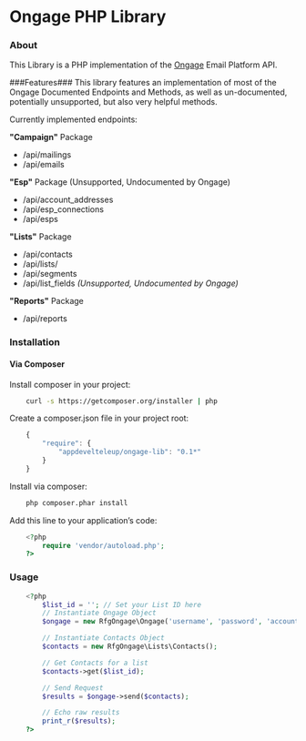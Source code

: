 Ongage PHP Library
======================

### About ###
This Library is a PHP implementation of the [Ongage](http://www.ongage.com) Email Platform API.

###Features###
This library features an implementation of most of the Ongage Documented Endpoints and Methods, as well as un-documented, potentially unsupported, but also very helpful methods.

Currently implemented endpoints:

**"Campaign"** Package
* /api/mailings
* /api/emails

**"Esp"** Package (Unsupported, Undocumented by Ongage)
* /api/account_addresses
* /api/esp_connections
* /api/esps

**"Lists"** Package
* /api/contacts
* /api/lists/
* /api/segments
* /api/list_fields *(Unsupported, Undocumented by Ongage)*

**"Reports"** Package
* /api/reports

### Installation ###

#### Via Composer ####
Install composer in your project:

```bash
    curl -s https://getcomposer.org/installer | php
```

Create a composer.json file in your project root:

```javascript
    {
        "require": {
            "appdevelteleup/ongage-lib": "0.1*"
        }
    }
```

Install via composer:

```bash
    php composer.phar install
```

Add this line to your application’s code:

```php
    <?php
        require 'vendor/autoload.php';
    ?>
```

### Usage ###

```php
    <?php
        $list_id = ''; // Set your List ID here
        // Instantiate Ongage Object
        $ongage = new RfgOngage\Ongage('username', 'password', 'account_code');

        // Instantiate Contacts Object
        $contacts = new RfgOngage\Lists\Contacts();

        // Get Contacts for a list
        $contacts->get($list_id);

        // Send Request
        $results = $ongage->send($contacts);

        // Echo raw results
        print_r($results);
    ?>
```